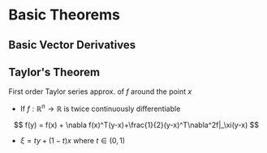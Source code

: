 # Basic Theorems



## Basic Vector Derivatives





## Taylor's Theorem

First order Taylor series approx. of $f$ around the point $x$

- If $f: \mathbb R^n \to \mathbb R$ is twice continuously differentiable

$$
f(y) = f(x) + \nabla f(x)^T(y-x)+\frac{1}{2}(y-x)^T\nabla^2f|_\xi(y-x)
$$

- $\xi = ty + (1-t)x$ where $t\in (0, 1)$



## 